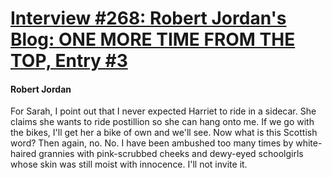 # [Interview #268: Robert Jordan's Blog: ONE MORE TIME FROM THE TOP, Entry #3](https://www.theoryland.com/intvmain.php?i=268#3)

#### Robert Jordan

For Sarah, I point out that I never expected Harriet to ride in a sidecar. She claims she wants to ride postillion so she can hang onto me. If we go with the bikes, I'll get her a bike of own and we'll see. Now what is this Scottish word? Then again, no. No. I have been ambushed too many times by white-haired grannies with pink-scrubbed cheeks and dewy-eyed schoolgirls whose skin was still moist with innocence. I'll not invite it.

